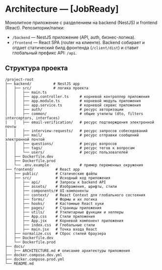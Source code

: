 # Architecture — [JobReady]

Монолитное приложение с разделением на backend (NestJS) и frontend (React). Репозитории/папки:

- `/backend` — NestJS приложение (API, auth, бизнес-логика).
- `/frontend` — React SPA (router на клиенте).
  Backend собирает и отдает статический билд фронтенда (`/client/dist`) и ставит глобальный префикс API: `/api`.

## Структура проекта

```
/project-root
├── backend/          # NestJS app
│   ├── src/          # логика проекта
│   │   ├── main.ts
│   │   ├── app.controller.ts     # корневой контроллер приложения
│   │   ├── app.module.ts         # корневой модуль приложения
│   │   ├── app.service.ts        # корневой сервис приложения
│   │   ├── auth/                 # ресурс авторизации
│   │   ├── common/               # общие утилиты (dto, filters interceptors, interfaces)
│   │   ├── email-verification/   # ресурс подтверждения электронной почты
│   │   ├── interview-requests/   # ресурс запросов собеседований
│   │   ├── mail/                 # ресурс отправки сообщений электронной почтой
│   │   ├── questions/            # ресурс вопросов
│   │   ├── tags/                 # ресурс тегов к вопросам
│   │   └── users/                # ресурс пользователей
│   ├── Dockerfile.dev
│   ├── Dockerfile.prod
│   └── .env.example              # пример переменных окружения
├── frontend/          # React app
│   ├── public/        # Статические файлы
│   ├── src/           # Исходный код приложения
│   │   ├── api/       # Запросы к backend API
│   │   ├── assets/    # Изображения, шрифты, стили
│   │   ├── components/# UI-компоненты
│   │   ├── context/   # React Context для глобального состояния
│   │   ├── forms/     # Формы и их логика
│   │   ├── hooks/     # Кастомные React хуки
│   │   ├── pages/     # Страницы приложения
│   │   ├── utils/     # Утилитарные функции и хелперы
│   │   ├── App.css    # Стили приложения
│   │   ├── App.jsx    # Корневой компонент приложения
│   │   ├── index.css  # Глобальные стили
│   │   ├── main.jsx   # Точка входа React
│   ├── normalize.css  # Сброс стилей браузера
│   ├── Dockerfile.dev
│   └── Dockerfile.prod
├── docs/
│   ├── ARCHITECTURE.md # описание архитектуры приложения
├── docker.compose.dev.yml
├── docker.compose.prod.yml
└── README.md
```
